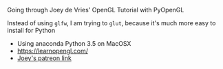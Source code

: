 Going through Joey de Vries' OpenGL Tutorial with PyOpenGL

Instead of using `glfw`, I am trying to `glut`, because it's much more easy to install for Python

* Using anaconda Python 3.5 on MacOSX
* https://learnopengl.com/
* [Joey's patreon link](https://www.patreon.com/learnopengl)
